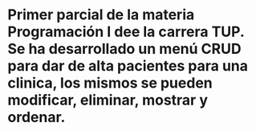 # Primer parcial de la materia Programación I dee la carrera TUP. Se ha desarrollado un menú CRUD para dar de alta pacientes para una clinica, los mismos se pueden modificar, eliminar, mostrar y ordenar. 
